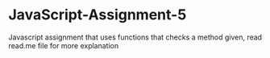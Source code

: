 # JavaScript-Assignment-5
Javascript assignment that uses functions that checks a method given, read read.me file for more explanation

